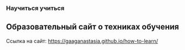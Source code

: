 ### Научиться учиться ###
## Образовательный сайт о техниках обучения ##
Ссылка на сайт: https://gaaganastasia.github.io/how-to-learn/
